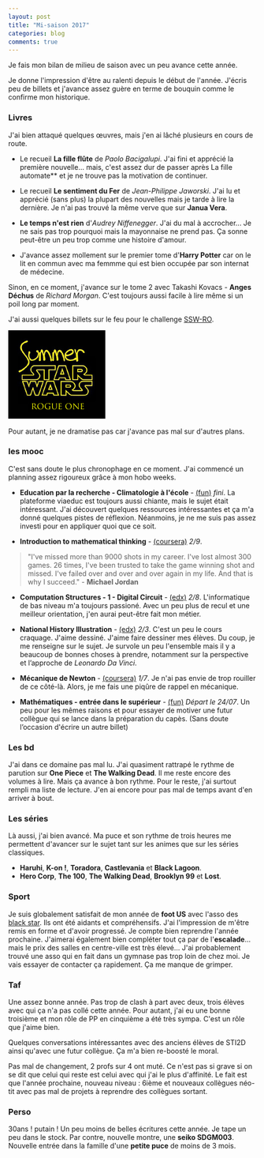 ```yaml
---
layout: post
title: "Mi-saison 2017"
categories: blog
comments: true
---
```


Je fais mon bilan de milieu de saison avec un peu avance cette année. 

Je donne l'impression d'être au ralenti depuis le début de l'année. J'écris peu de billets et j'avance assez guère en terme de bouquin comme le confirme mon historique. 

### Livres

J'ai bien attaqué quelques œuvres, mais j'en ai lâché plusieurs en cours de route.

* Le recueil **La fille flûte** de *Paolo Bacigalupi*. J'ai fini et apprécié la première nouvelle... mais, c'est assez dur de passer après La fille automate** et je ne trouve pas la motivation de continuer.

* Le recueil **Le sentiment du Fer** de *Jean-Philippe Jaworski*. J'ai lu et apprécié (sans plus) la plupart des nouvelles mais je tarde à lire la dernière. Je n'ai pas trouvé la même verve que sur **Janua Vera**. 

* **Le temps n'est rien** d'*Audrey Niffenegger*. J'ai du mal à accrocher... Je ne sais pas trop pourquoi mais la mayonnaise ne prend pas. Ça sonne peut-être un peu trop comme une histoire d'amour.

* J'avance assez mollement sur le premier tome d'**Harry Potter** car on le lit en commun avec ma femmme qui est bien occupée par son internat de médecine.

Sinon, en ce moment, j'avance sur le tome 2 avec Takashi Kovacs - **Anges Déchus** de *Richard Morgan*. C'est toujours aussi facile à lire même si un poil long par moment. 

J'ai aussi quelques billets sur le feu pour le challenge [SSW-RO](http://rsfblog.fr/2017/06/21/summer-star-wars-rogue-one-cest-parti/).

![SSW RO](https://github.com/homeostasie/bouquins/raw/master/_pics/blog/2017/SSW-RO.jpg)

Pour autant, je ne dramatise pas car j'avance pas mal sur d'autres plans. 

### les mooc

C'est sans doute le plus chronophage en ce moment. J'ai commencé un planning assez rigoureux grâce à mon hobo weeks.

* **Education par la recherche - Climatologie à l'école** - [(fun)](https://www.fun-mooc.fr/courses/USPC/37003/session01/about) *fini*. La plateforme viaeduc est toujours aussi chiante, mais le sujet était intéressant. J'ai découvert quelques ressources intéressantes et ça m'a donné quelques pistes de réflexion. Néanmoins, je ne me suis pas assez investi pour en appliquer quoi que ce soit.

* **Introduction to mathematical thinking** - [(coursera)](https://www.coursera.org/learn/mathematical-thinking) *2/9*.

> "I've missed more than 9000 shots in my career. I've lost almost 300 games. 26 times, I've been trusted to take the game winning shot and missed. I've failed over and over and over again in my life. And that is why I succeed." - **Michael Jordan**

* **Computation Structures - 1 - Digital Circuit** - [(edx)](http://computationstructures.org/notes/top_level/notes.html) *2/8*. L'informatique de bas niveau m'a toujours passioné. Avec un peu plus de recul et une meilleur orientation, j'en aurai peut-être fait mon métier.

* **National History Illustration** - [(edx)](https://www.edx.org/course/drawing-nature-science-culture-natural-newcastlex-nhi101x-0) *2/3*. C'est un peu le cours craquage. J'aime dessiné. J'aime faire dessiner mes élèves. Du coup, je me renseigne sur le sujet. Je survole un peu l'ensemble mais il y a beaucoup de bonnes choses à prendre, notamment sur la perspective et l’approche de *Leonardo Da Vinci*.

* **Mécanique de Newton** - [(coursera)](https://www.coursera.org/learn/mecanique-newton) *1/7*. Je n'ai pas envie de trop rouiller de ce côté-là. Alors, je me fais une piqûre de rappel en mécanique.

* **Mathématiques - entrée dans le supérieur** - [(fun)](https://www.fun-mooc.fr/courses/course-v1:Polytechnique+03003+session1/about) *Départ le 24/07*. Un peu pour les mêmes raisons et pour essayer de motiver une futur collègue qui se lance dans la préparation du capès. (Sans doute l’occasion d'écrire un autre billet)

### Les bd

J'ai dans ce domaine pas mal lu. J'ai quasiment rattrapé le rythme de parution sur **One Piece** et **The Walking Dead**. Il me reste encore des volumes à lire. Mais ça avance à bon rythme. Pour le reste, j'ai surtout rempli ma liste de lecture. J'en ai encore pour pas mal de temps avant d'en arriver à bout.

### Les séries

Là aussi, j'ai bien avancé. Ma puce et son rythme de trois heures me permettent d'avancer sur le sujet tant sur les animes que sur les séries classiques.

* **Haruhi**, **K-on !**, **Toradora**, **Castlevania** et **Black Lagoon**.
* **Hero Corp**, **The 100**, **The Walking Dead**, **Brooklyn 99** et **Lost**.


### Sport

Je suis globalement satisfait de mon année de **foot US** avec l'asso des [black star](https://www.afablackstar.com/). Ils ont été aidants et compréhensifs. J'ai l'impression de m'être remis en forme et d'avoir progressé. Je compte bien reprendre l'année prochaine. J'aimerai également bien compléter tout ça par de l'**escalade**... mais le prix des salles en centre-ville est très élevé... J'ai probablement trouvé une asso qui en fait dans un gymnase pas trop loin de chez moi. Je vais essayer de contacter ça rapidement. Ça me manque de grimper.

### Taf

Une assez bonne année. Pas trop de clash à part avec deux, trois élèves avec qui ça n'a pas collé cette année. Pour autant, j'ai eu une bonne troisième et mon rôle de PP en cinquième a été très sympa. C'est un rôle que j'aime bien. 

Quelques conversations intéressantes avec des anciens élèves de STI2D ainsi qu'avec une futur collègue. Ça m'a bien re-boosté le moral.

Pas mal de changement, 2 profs sur 4 ont muté. Ce n'est pas si grave si on se dit que celui qui reste est celui avec qui j'ai le plus d'affinité. Le fait est que l'année prochaine, nouveau niveau : 6ième et nouveaux collègues néo-tit avec pas mal de projets à reprendre des collègues sortant.

### Perso

30ans ! putain ! Un peu moins de belles écritures cette année. Je tape un peu dans le stock. Par contre, nouvelle montre, une **seiko SDGM003**. Nouvelle entrée dans la famille d'une **petite puce** de moins de 3 mois. 

